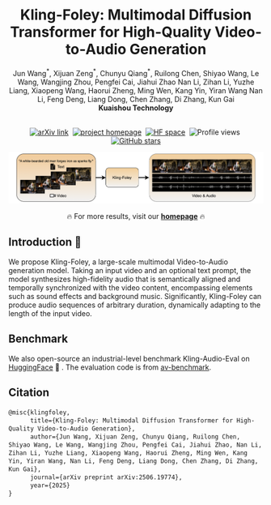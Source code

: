 <h1 align="center">Kling-Foley: Multimodal Diffusion Transformer for High-Quality Video-to-Audio Generation</h1>

<div align='center'>
  <span class="author-block">Jun Wang<sup>*</sup>, Xijuan Zeng<sup>*</sup>, Chunyu Qiang<sup>*</sup>, Ruilong Chen, Shiyao Wang, Le Wang, Wangjing Zhou, Pengfei Cai, Jiahui Zhao</span>
  <span class="author-block">Nan Li, Zihan Li, Yuzhe Liang, Xiaopeng Wang, Haorui Zheng, Ming Wen, Kang Yin, Yiran Wang</span>
  <span class="author-block">Nan Li, Feng Deng, Liang Dong, Chen Zhang, Di Zhang, Kun Gai</span>
</div>

<div align='center'>
  <span class="author-block"><strong>Kuaishou Technology</strong></span>
</div>
<br>

<div align="center">

  <!-- 📄 Paper / project / GitHub stats -->
  <p>
    <a href="https://arxiv.org/abs/2506.19774" target="_blank"><img src="https://img.shields.io/badge/Paper-KlingFoley-red" alt="arXiv link"></a>&nbsp;
    <a href="https://klingfoley.github.io/Kling-Foley/" target="_blank"><img src="https://img.shields.io/badge/Project-Homepage-green" alt="project homepage"></a>&nbsp;
    <a href="https://huggingface.co/datasets/klingfoley/Kling-Audio-Eval" target="_blank"><img src="https://img.shields.io/badge/🤗 Hugging Face-Spaces-blue" alt="HF space"></a>&nbsp;
    <img src="https://komarev.com/ghpvc/?username=kwavefoley&color=5865f2" alt="Profile views" width="110.2" height="20">&nbsp;
    <a href="https://github.com/klingfoley/Kling-Foley" target="_blank"><img src="https://img.shields.io/github/stars/klingfoley/Kling-Foley?style=social" alt="GitHub stars"></a>
  </p>

  <!-- 🎬 Showcase -->
  <p><img src="./content/abstract.png"></p>
  <p>🔥 For more results, visit our <a href="https://github.com/klingfoley/Kling-Foley" target="_blank"><strong>homepage</strong></a> 🔥</p>

</div>

## Introduction 📖
We propose Kling-Foley, a large-scale multimodal Video-to-Audio generation model. Taking an input video and an optional text prompt, the model synthesizes high-fidelity audio that is semantically aligned and temporally synchronized with the video content, encompassing elements such as sound effects and background music. Significantly, Kling-Foley can produce audio sequences of arbitrary duration, dynamically adapting to the length of the input video.

## Benchmark
We also open-source an industrial-level benchmark Kling-Audio-Eval on [HuggingFace](https://huggingface.co/datasets/klingfoley/Kling-Audio-Eval) 🤗 .
The evaluation code is from [av-benchmark](https://github.com/hkchengrex/av-benchmark.git).
 
## Citation
```
@misc{klingfoley,
      title={Kling-Foley: Multimodal Diffusion Transformer for High-Quality Video-to-Audio Generation},
      author={Jun Wang, Xijuan Zeng, Chunyu Qiang, Ruilong Chen, Shiyao Wang, Le Wang, Wangjing Zhou, Pengfei Cai, Jiahui Zhao, Nan Li, Zihan Li, Yuzhe Liang, Xiaopeng Wang, Haorui Zheng, Ming Wen, Kang Yin, Yiran Wang, Nan Li, Feng Deng, Liang Dong, Chen Zhang, Di Zhang, Kun Gai},
      journal={arXiv preprint arXiv:2506.19774},
      year={2025}
}
```
